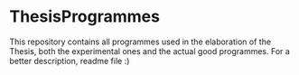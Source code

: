# ThesisProgrammes
This repository contains all programmes used in the elaboration of the Thesis, both the experimental ones and the actual good programmes. For a better description, readme file :)
